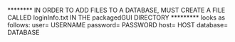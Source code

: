 ******** IN ORDER TO ADD FILES TO A DATABASE, MUST CREATE A FILE CALLED loginInfo.txt IN THE packagedGUI DIRECTORY *********
looks as follows:
user= USERNAME
password= PASSWORD
host= HOST
database= DATABASE
